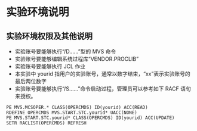 # 实验环境说明

## 实验环境权限及其他说明

- 实验账号要能够执行“/D……”型的 MVS 命令
- 实验账号要能够编辑系统过程库“VENDOR.PROCLIB”
- 实验账号要能够执行 JCL 作业
- 本实验中 yourid 指用户的实验账号，通常以数字结束，“xx”表示实验账号的最后两位数字
- 实验账号要能够执行“/S……”命令启动过程，管理员可以参考如下 RACF 语句来授权。

```
PE MVS.MCSOPER.* CLASS(OPERCMDS) ID(yourid) ACC(READ)
RDEFINE OPERCMDS MVS.START.STC.yourid* UACC(NONE)
PE MVS.START.STC.yourid* CLASS(OPERCMDS) ID(yourid) ACC(UPDATE)
SETR RACLIST(OPERCMDS) REFRESH
```
